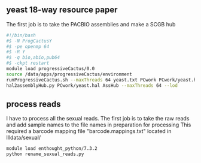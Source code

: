 ## yeast 18-way resource paper

The first job is to take the PACBIO assemblies and make a SCGB hub

```bash
#!/bin/bash
#$ -N ProgCactusY
#$ -pe openmp 64 
#$ -R Y
#$ -q bio,abio,pub64
#$ -ckpt restart
module load progressiveCactus/0.0
source /data/apps/progressiveCactus/environment
runProgressiveCactus.sh --maxThreads 64 yeast.txt PCwork PCwork/yeast.hal
hal2assemblyHub.py PCwork/yeast.hal AssHub --maxThreads 64 --lod
```





## process reads
I have to process all the sexual reads.
The first job is to take the raw reads and add sample names to the file names in preparation for processing
This required a barcode mapping file "barcode.mappings.txt" located in Illdata/sexual/

```bash
module load enthought_python/7.3.2
python rename_sexual_reads.py 
```
